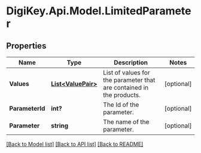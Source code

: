 # DigiKey.Api.Model.LimitedParameter
## Properties

Name | Type | Description | Notes
------------ | ------------- | ------------- | -------------
**Values** | [**List&lt;ValuePair&gt;**](ValuePair.md) | List of values for the parameter that are contained in the products. | [optional] 
**ParameterId** | **int?** | The Id of the parameter. | [optional] 
**Parameter** | **string** | The name of the parameter. | [optional] 

[[Back to Model list]](../README.md#documentation-for-models) [[Back to API list]](../README.md#documentation-for-api-endpoints) [[Back to README]](../README.md)

